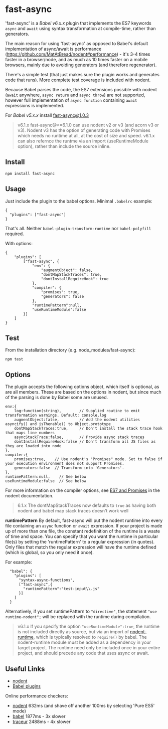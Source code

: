 fast-async
==========

'fast-async' is a _Babel v6.x.x_ plugin that implements the ES7 keywords `async` and `await` using syntax transformation
at compile-time, rather than generators.

The main reason for using 'fast-async' as opposed to Babel's default implementation of async/await is
performance (https://github.com/MatAtBread/nodent#performance) - it's 3-4 times faster in a browser/node, and
as much as 10 times faster on a mobile browsers, mainly due to avoiding generators (and therefore regenerator).

There's a simple test (that just makes sure the plugin works and generates code that runs). More complete
test coverage is included with nodent.

Because Babel parses the code, the ES7 extensions possible with nodent (`await` anywhere, `async return` and `async throw`) are not supported, however full implementation of `async function` containing `await` expressions is implemented.

For _Babel v5.x.x_ install fast-async@1.0.3

> v6.1.x
fast-async@>=6.1.0 can use nodent v2 or v3 (and acorn v3 or v3). Nodent v3 has the option of generating code with Promises which needs no runtime at all, at the cost of size and speed. v6.1.x can also refernce the runtme via an import (useRuntimeModule option), rather than include the source inline.

Install
-------

	npm install fast-async
	
	
Usage
-----

Just include the plugin to the babel options. Minimal `.babelrc` example:

	{
  	  "plugins": ["fast-async"]
	}

That's all. Neither `babel-plugin-transform-runtime` nor `babel-polyfill` required.

With options:

	{
		"plugins": [
			["fast-async", {
				"env": {
					"augmentObject": false,
					"dontMapStackTraces": true,
					"dontInstallRequireHook": true
				},
				"compiler": {
					"promises": true,
					"generators": false
				},
				"runtimePattern":null,
				"useRuntimeModule":false
			}]
		]
	}


Test
----
From the installation directory (e.g. node_modules/fast-async):

	npm test

Options
-------
The plugin accepts the following options object, which itself is optional, as are all members. These are based on the options in nodent,
but since much of the parsing is done by Babel some are unused.

	env:{
		log:function(string),        // Supplied routine to emit transformation warnings. Default: console.log
		augmentObject:false,         // Add the nodent utilities asyncify() and isThenable() to Object.prototype
		dontMapStackTraces:true,     // Don't install the stack trace hook that maps line numbers
		asyncStackTrace:false,       // Provide async stack traces
		dontInstallRequireHook:false // Don't transform all JS files as they are loaded into node
	},
	compiler:{
		promises:true,    // Use nodent's "Promises" mode. Set to false if your execution environment does not support Promises.
		generators:false  // Transform into 'Generators'.
	},
	runtimePattern:null,   	// See below
	useRuntimeModule:false	// See below

For more information on the compiler options, see [ES7 and Promises](https://github.com/matatbread/nodent#es7-and-promises) in the nodent documentation.

> 6.1.x
The dontMapStackTraces now defaults to `true` as having both nodent and babel map stack traces doesn't work well

__runtimePattern__ 
By default, fast-async will put the nodent runtime into every file containing an `async` function or `await` expression. 
If your project is made up of more than one file, the constant redefinition of the runtime is a waste of time and space. You can 
specify that you want the runtime in particular file(s) by setting the 'runtimePattern' to a regular expression (in quotes). 
Only files that match the regular expression will have the runtime defined (which is global, so you only need it once). 

For example:

	  "babel": {
	    "plugins": [
	      "syntax-async-functions",
	      ["fast-async",{
			"runtimePattern":"test-input\\.js"
		  }]
	    ]
	  }

Alternatively, if you set runtimePattern to `"directive"`, the statement `"use runtime-nodent";` will be replaced with the runtime during compilation.

> v6.1.x
If you specify the option `"useRuntimeModule":true`, the runtime is not included directly as source, but via an import of [nodent-runtime](https://github.com/MatAtBread/nodent-runtime), which is typically resolved to `require()` by babel. The nodent-runtime module must be added as a dependency in your target project. The runtime need only be included once in your entire project, and should precede any code that uses async or await.

Useful Links
------------

* [nodent](https://github.com/MatAtBread/nodent)
* [Babel plugins](http://babeljs.io/docs/advanced/plugins/)

Online performance checkers:

* [nodent](http://nodent.mailed.me.uk/#function%20pause%28%29%20{%0A%20%20%20%20return%20new%20Promise%28function%20%28%24return%2C%20%24error%29%20{%0A%20%20%20%20%20%20%20%20setTimeout%28function%20%28%29%20{%0A%20%20%20%20%20%20%20%20%20%20%20%20return%20%24return%280%29%3B%0A%20%20%20%20%20%20%20%20}%2C%200%29%3B%0A%20%20%20%20}%29%3B%0A}%0A%0Aasync%20function%20doNothing%28%29%20{%0A%20%20%20%20return%3B%0A}%0A%0Aasync%20function%20test%28%29%20{%0A%20%20%20%20var%20t%20%3D%20Date.now%28%29%3B%0A%20%20%20%20for%20%28var%20j%20%3D%200%3B%20j%20%3C%2050%3B%20j%2B%2B%29%20{%0A%20%20%20%20%20%20%20%20for%20%28var%20i%20%3D%200%3B%20i%20%3C%201000%3B%20i%2B%2B%29%20{%0A%20%20%20%20%20%20%20%20%20%20%20%20await%20doNothing%28%29%3B%0A%20%20%20%20%20%20%20%20}%0A%20%20%20%20%20%20%20%20await%20pause%28%29%3B%0A%20%20%20%20}%0A%20%20%20%20return%20Date.now%28%29%20-%20t%3B%0A}%0A%0Atest%28%29.then%28alert%29%3B%0A) 632ms (and shave off another 100ms by selecting 'Pure ES5' mode)
* [babel](https://babeljs.io/repl/#?experimental=true&evaluate=true&loose=false&spec=false&code=function%20pause%28%29%20{%0A%20%20%20%20return%20new%20Promise%28function%20%28%24return%2C%20%24error%29%20{%0A%20%20%20%20%20%20%20%20setTimeout%28function%20%28%29%20{%0A%20%20%20%20%20%20%20%20%20%20%20%20return%20%24return%280%29%3B%0A%20%20%20%20%20%20%20%20}%2C%200%29%3B%0A%20%20%20%20}%29%3B%0A}%0A%0Aasync%20function%20doNothing%28%29%20{%0A%20%20%20%20return%3B%0A}%0A%0Aasync%20function%20test%28%29%20{%0A%20%20%20%20var%20t%20%3D%20Date.now%28%29%3B%0A%20%20%20%20for%20%28var%20j%20%3D%200%3B%20j%20%3C%2050%3B%20j%2B%2B%29%20{%0A%20%20%20%20%20%20%20%20for%20%28var%20i%20%3D%200%3B%20i%20%3C%201000%3B%20i%2B%2B%29%20{%0A%20%20%20%20%20%20%20%20%20%20%20%20await%20doNothing%28%29%3B%0A%20%20%20%20%20%20%20%20}%0A%20%20%20%20%20%20%20%20await%20pause%28%29%3B%0A%20%20%20%20}%0A%20%20%20%20return%20Date.now%28%29%20-%20t%3B%0A}%0A%0Atest%28%29.then%28alert%2Calert%29%3B%0A) 1877ms - 3x slower
* [traceur](https://google.github.io/traceur-compiler/demo/repl.html#%2F%2F%20Options%3A%20--annotations%20--array-comprehension%20--async-functions%20--async-generators%20--exponentiation%20--export-from-extended%20--for-on%20--generator-comprehension%20--member-variables%20--proper-tail-calls%20--require%20--symbols%20--types%20%0Afunction%20pause%28%29%20{%0A%20%20%20%20return%20new%20Promise%28function%20%28%24return%2C%20%24error%29%20{%0A%20%20%20%20%20%20%20%20setTimeout%28function%20%28%29%20{%0A%20%20%20%20%20%20%20%20%20%20%20%20return%20%24return%280%29%3B%0A%20%20%20%20%20%20%20%20}%2C%200%29%3B%0A%20%20%20%20}%29%3B%0A}%0A%0Aasync%20function%20doNothing%28%29%20{%0A%20%20%20%20return%3B%0A}%0A%0Aasync%20function%20test%28%29%20{%0A%20%20%20%20var%20t%20%3D%20Date.now%28%29%3B%0A%20%20%20%20for%20%28var%20j%20%3D%200%3B%20j%20%3C%2050%3B%20j%2B%2B%29%20{%0A%20%20%20%20%20%20%20%20for%20%28var%20i%20%3D%200%3B%20i%20%3C%201000%3B%20i%2B%2B%29%20{%0A%20%20%20%20%20%20%20%20%20%20%20%20await%20doNothing%28%29%3B%0A%20%20%20%20%20%20%20%20}%0A%20%20%20%20%20%20%20%20await%20pause%28%29%3B%0A%20%20%20%20}%0A%20%20%20%20return%20Date.now%28%29%20-%20t%3B%0A}%0A%0Atest%28%29.then%28alert%2Calert%29%3B%20%0A) 2488ms - 4x slower
